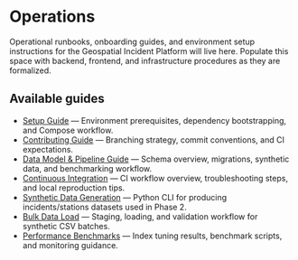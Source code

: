 # Operations

Operational runbooks, onboarding guides, and environment setup instructions for the Geospatial Incident Platform will live here. Populate this space with backend, frontend, and infrastructure procedures as they are formalized.

## Available guides

- [Setup Guide](../setup.md) — Environment prerequisites, dependency bootstrapping, and Compose workflow.
- [Contributing Guide](../contributing.md) — Branching strategy, commit conventions, and CI expectations.
- [Data Model & Pipeline Guide](../data-model/README.md) — Schema overview, migrations, synthetic data, and benchmarking workflow.
- [Continuous Integration](./ci.md) — CI workflow overview, troubleshooting steps, and local reproduction tips.
- [Synthetic Data Generation](../data-generation.md) — Python CLI for producing incidents/stations datasets used in Phase 2.
- [Bulk Data Load](../data-load.md) — Staging, loading, and validation workflow for synthetic CSV batches.
- [Performance Benchmarks](../performance/benchmarks.md) — Index tuning results, benchmark scripts, and monitoring guidance.
